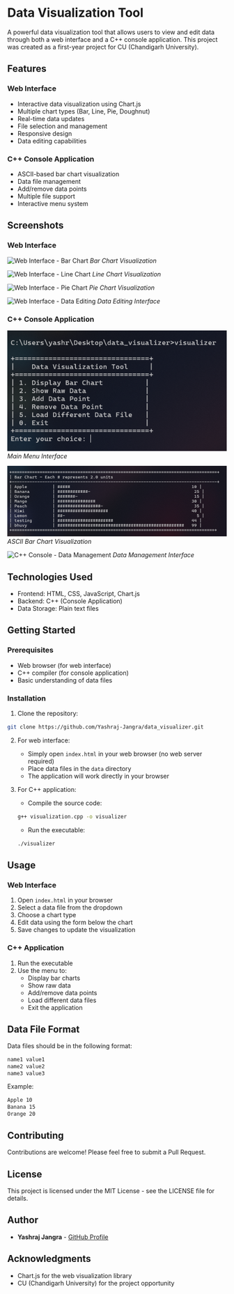 # Data Visualization Tool

A powerful data visualization tool that allows users to view and edit data through both a web interface and a C++ console application. This project was created as a first-year project for CU (Chandigarh University).

## Features

### Web Interface
- Interactive data visualization using Chart.js
- Multiple chart types (Bar, Line, Pie, Doughnut)
- Real-time data updates
- File selection and management
- Responsive design
- Data editing capabilities

### C++ Console Application
- ASCII-based bar chart visualization
- Data file management
- Add/remove data points
- Multiple file support
- Interactive menu system

## Screenshots

### Web Interface
![Web Interface - Bar Chart](screenshots/web_bar_chart.png)
*Bar Chart Visualization*

![Web Interface - Line Chart](screenshots/web_line_chart.png)
*Line Chart Visualization*

![Web Interface - Pie Chart](screenshots/web_pie_chart.png)
*Pie Chart Visualization*

![Web Interface - Data Editing](screenshots/web_data_editing.png)
*Data Editing Interface*

### C++ Console Application
![C++ Console - Main Menu](screenshots/cpp_main_menu.png)
*Main Menu Interface*

![C++ Console - Bar Chart](screenshots/cpp_bar_chart.png)
*ASCII Bar Chart Visualization*

![C++ Console - Data Management](screenshots/cpp_data_management.png)
*Data Management Interface*

## Technologies Used

- Frontend: HTML, CSS, JavaScript, Chart.js
- Backend: C++ (Console Application)
- Data Storage: Plain text files

## Getting Started

### Prerequisites
- Web browser (for web interface)
- C++ compiler (for console application)
- Basic understanding of data files

### Installation

1. Clone the repository:
```bash
git clone https://github.com/Yashraj-Jangra/data_visualizer.git
```

2. For web interface:
   - Simply open `index.html` in your web browser (no web server required)
   - Place data files in the `data` directory
   - The application will work directly in your browser

3. For C++ application:
   - Compile the source code:
   ```bash
   g++ visualization.cpp -o visualizer
   ```
   - Run the executable:
   ```bash
   ./visualizer
   ```

## Usage

### Web Interface
1. Open `index.html` in your browser
2. Select a data file from the dropdown
3. Choose a chart type
4. Edit data using the form below the chart
5. Save changes to update the visualization

### C++ Application
1. Run the executable
2. Use the menu to:
   - Display bar charts
   - Show raw data
   - Add/remove data points
   - Load different data files
   - Exit the application

## Data File Format

Data files should be in the following format:
```
name1 value1
name2 value2
name3 value3
```

Example:
```
Apple 10
Banana 15
Orange 20
```

## Contributing

Contributions are welcome! Please feel free to submit a Pull Request.

## License

This project is licensed under the MIT License - see the LICENSE file for details.

## Author

- **Yashraj Jangra** - [GitHub Profile](https://github.com/Yashraj-Jangra)

## Acknowledgments

- Chart.js for the web visualization library
- CU (Chandigarh University) for the project opportunity 